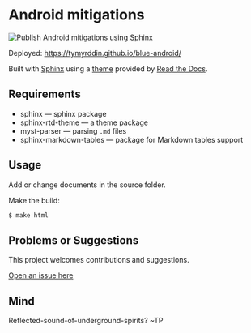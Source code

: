 # Android mitigations

![Publish Android mitigations using Sphinx](https://github.com/tymyrddin/blue-android/workflows/Publish%20Android%20mitigations%20using%20Sphinx/badge.svg?branch=main)

Deployed: https://tymyrddin.github.io/blue-android/

Built with [Sphinx](https://www.sphinx-doc.org) using a [theme](https://github.com/readthedocs/sphinx_rtd_theme) provided
by [Read the Docs](https://readthedocs.org/).

## Requirements

* sphinx — sphinx package
* sphinx-rtd-theme — a theme package
* myst-parser — parsing `.md` files
* sphinx-markdown-tables — package for Markdown tables support

## Usage

Add or change documents in the source folder.

Make the build:
```bash
$ make html
```

## Problems or Suggestions

This project welcomes contributions and suggestions. 

[Open an issue here](https://github.com/tymyrddin/blue-android/issues)

## Mind

Reflected-sound-of-underground-spirits? ~TP
